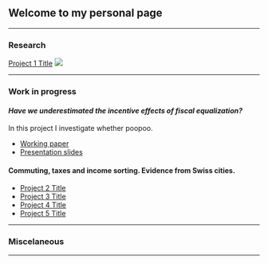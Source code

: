 ## Welcome to my personal page

---

### Research 

[Project 1 Title](/sample_page)
<img src="images/dummy_thumbnail.jpg?raw=true"/>

---


### Work in progress

#### *Have we underestimated the incentive effects of fiscal equalization?*
In this project I investigate whether poopoo.
- [Working paper](http://example.com/)
- [Presentation slides](http://example.com/)

#### Commuting, taxes and income sorting. Evidence from Swiss cities.

- [Project 2 Title](http://example.com/)
- [Project 3 Title](http://example.com/)
- [Project 4 Title](http://example.com/)
- [Project 5 Title](http://example.com/)

---

### Miscelaneous

---
